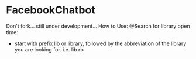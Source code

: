 # FacebookChatbot

Don't fork... still under development...
How to Use:
@Search for library open time:
  - start with prefix lib or library, followed by the abbreviation of the library you are looking for.
    i.e. lib rb
